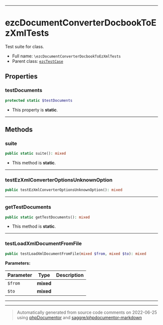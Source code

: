 ***

# ezcDocumentConverterDocbookToEzXmlTests

Test suite for class.



* Full name: `\ezcDocumentConverterDocbookToEzXmlTests`
* Parent class: [`ezcTestCase`](./ezcTestCase.md)



## Properties


### testDocuments



```php
protected static $testDocuments
```



* This property is **static**.


***

## Methods


### suite



```php
public static suite(): mixed
```



* This method is **static**.







***

### testEzXmlConverterOptionsUnknownOption



```php
public testEzXmlConverterOptionsUnknownOption(): mixed
```











***

### getTestDocuments



```php
public static getTestDocuments(): mixed
```



* This method is **static**.







***

### testLoadXmlDocumentFromFile



```php
public testLoadXmlDocumentFromFile(mixed $from, mixed $to): mixed
```








**Parameters:**

| Parameter | Type | Description |
|-----------|------|-------------|
| `$from` | **mixed** |  |
| `$to` | **mixed** |  |




***


***
> Automatically generated from source code comments on 2022-06-25 using [phpDocumentor](http://www.phpdoc.org/) and [saggre/phpdocumentor-markdown](https://github.com/Saggre/phpDocumentor-markdown)
